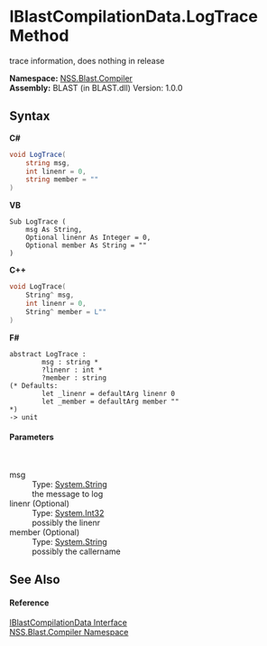 # IBlastCompilationData.LogTrace Method 
 

trace information, does nothing in release

**Namespace:**&nbsp;<a href="26a25caa-f50b-92ad-f15c-dbb9db1493ae">NSS.Blast.Compiler</a><br />**Assembly:**&nbsp;BLAST (in BLAST.dll) Version: 1.0.0

## Syntax

**C#**<br />
``` C#
void LogTrace(
	string msg,
	int linenr = 0,
	string member = ""
)
```

**VB**<br />
``` VB
Sub LogTrace ( 
	msg As String,
	Optional linenr As Integer = 0,
	Optional member As String = ""
)
```

**C++**<br />
``` C++
void LogTrace(
	String^ msg, 
	int linenr = 0, 
	String^ member = L""
)
```

**F#**<br />
``` F#
abstract LogTrace : 
        msg : string * 
        ?linenr : int * 
        ?member : string 
(* Defaults:
        let _linenr = defaultArg linenr 0
        let _member = defaultArg member ""
*)
-> unit 

```


#### Parameters
&nbsp;<dl><dt>msg</dt><dd>Type: <a href="https://docs.microsoft.com/dotnet/api/system.string" target="_blank" rel="noopener noreferrer">System.String</a><br />the message to log</dd><dt>linenr (Optional)</dt><dd>Type: <a href="https://docs.microsoft.com/dotnet/api/system.int32" target="_blank" rel="noopener noreferrer">System.Int32</a><br />possibly the linenr</dd><dt>member (Optional)</dt><dd>Type: <a href="https://docs.microsoft.com/dotnet/api/system.string" target="_blank" rel="noopener noreferrer">System.String</a><br />possibly the callername</dd></dl>

## See Also


#### Reference
<a href="d2afd70e-15cd-df6e-c1b9-6e1d3e9552bd">IBlastCompilationData Interface</a><br /><a href="26a25caa-f50b-92ad-f15c-dbb9db1493ae">NSS.Blast.Compiler Namespace</a><br />